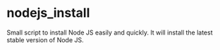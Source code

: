 # nodejs_install
Small script to install Node JS easily and quickly. It will install the latest stable version of Node JS.

